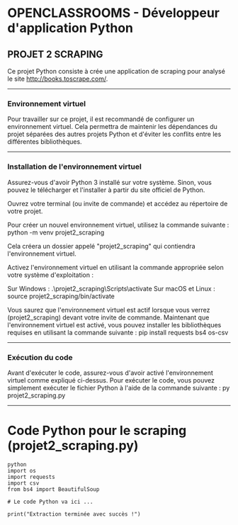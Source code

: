 # OPENCLASSROOMS - Développeur d'application Python

## PROJET 2 SCRAPING

Ce projet Python consiste à crée une application de scraping pour analysé le site http://books.toscrape.com/.

---

### Environnement virtuel
Pour travailler sur ce projet, il est recommandé de configurer un environnement virtuel. Cela permettra de maintenir les dépendances du projet séparées des autres projets Python et d'éviter les conflits entre les différentes bibliothèques.

---

### Installation de l'environnement virtuel
Assurez-vous d'avoir Python 3 installé sur votre système. Sinon, vous pouvez le télécharger et l'installer à partir du site officiel de Python.

Ouvrez votre terminal (ou invite de commande) et accédez au répertoire de votre projet.

Pour créer un nouvel environnement virtuel, utilisez la commande suivante : python -m venv projet2_scraping

Cela créera un dossier appelé "projet2_scraping" qui contiendra l'environnement virtuel.

Activez l'environnement virtuel en utilisant la commande appropriée selon votre système d'exploitation :

Sur Windows : .\projet2_scraping\Scripts\activate
Sur macOS et Linux : source projet2_scraping/bin/activate

Vous saurez que l'environnement virtuel est actif lorsque vous verrez (projet2_scraping) devant votre invite de commande.
Maintenant que l'environnement virtuel est activé, vous pouvez installer les bibliothèques requises en utilisant la commande suivante : pip install requests bs4 os-csv

---

### Exécution du code
Avant d'exécuter le code, assurez-vous d'avoir activé l'environnement virtuel comme expliqué ci-dessus.
Pour exécuter le code, vous pouvez simplement exécuter le fichier Python à l'aide de la commande suivante : py projet2_scraping.py

---

# Code Python pour le scraping (projet2_scraping.py)

```
python
import os
import requests
import csv
from bs4 import BeautifulSoup

# Le code Python va ici ...

print("Extraction terminée avec succès !")

```

